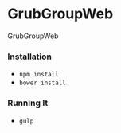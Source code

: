 # GrubGroupWeb
GrubGroupWeb

### Installation
- `npm install`
- `bower install`


### Running It
- `gulp`
